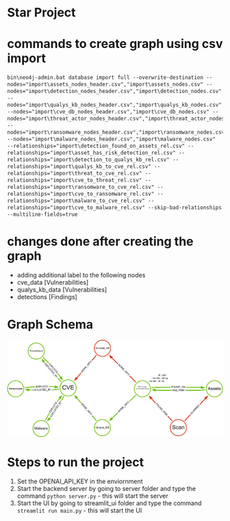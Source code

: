 # Star Project 


# commands to create graph using csv import 

```
bin\neo4j-admin.bat database import full --overwrite-destination --nodes="import\assets_nodes_header.csv","import\assets_nodes.csv" --nodes="import\detection_nodes_header.csv","import\detection_nodes.csv" --nodes="import\qualys_kb_nodes_header.csv","import\qualys_kb_nodes.csv" --nodes="import\cve_db_nodes_header.csv","import\cve_db_nodes.csv" --nodes="import\threat_actor_nodes_header.csv","import\threat_actor_nodes.csv" --nodes="import\ransomware_nodes_header.csv","import\ransomware_nodes.csv" --nodes="import\malware_nodes_header.csv","import\malware_nodes.csv"  --relationships="import\detection_found_on_assets_rel.csv" --relationships="import\asset_has_risk_detection_rel.csv" --relationships="import\detection_to_qualys_kb_rel.csv" --relationships="import\qualys_kb_to_cve_rel.csv" --relationships="import\threat_to_cve_rel.csv" --relationships="import\cve_to_threat_rel.csv" --relationships="import\ransomware_to_cve_rel.csv" --relationships="import\cve_to_ransomware_rel.csv" --relationships="import\malware_to_cve_rel.csv" --relationships="import\cve_to_malware_rel.csv" --skip-bad-relationships --multiline-fields=true
```


# changes done after creating the graph 

- adding additional label to the following nodes 
- cve_data [Vulnerabilities]
- qualys_kb_data [Vulnerabilities]
- detections [Findings]


# Graph Schema 

![Vulnerability Graph Schema](Vulnerability_Graph_Model.png "Vulnerability Graph Schema")


# Steps to run the project 

1. Set the OPENAI_API_KEY in the enviornment 
2. Start the backend server by going to server folder and type the command `python server.py` - this will start the server 
3. Start the UI by going to streamlit_ui folder and type the command `streamlit run main.py` - this will start the UI